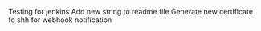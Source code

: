 Testing for jenkins
Add new string to readme file
Generate new certificate fo shh for webhook notification
